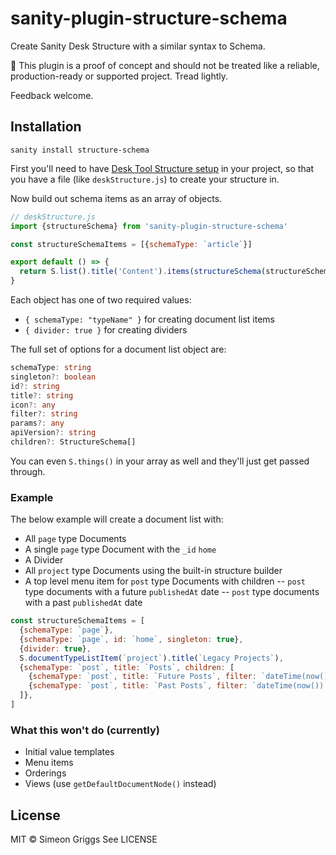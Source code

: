 # sanity-plugin-structure-schema

Create Sanity Desk Structure with a similar syntax to Schema.

🚨 This plugin is a proof of concept and should not be treated like a reliable, production-ready or supported project. Tread lightly.

Feedback welcome.

## Installation

```
sanity install structure-schema
```

First you'll need to have [Desk Tool Structure setup](https://www.sanity.io/docs/set-up-structure-builder-to-override-the-default-list-view) in your project, so that you have a file (like `deskStructure.js`) to create your structure in.

Now build out schema items as an array of objects.

```js
// deskStructure.js
import {structureSchema} from 'sanity-plugin-structure-schema'

const structureSchemaItems = [{schemaType: `article`}]

export default () => {
  return S.list().title('Content').items(structureSchema(structureSchemaItems))
}
```

Each object has one of two required values:

- `{ schemaType: "typeName" }` for creating document list items
- `{ divider: true }` for creating dividers

The full set of options for a document list object are:

```ts
schemaType: string
singleton?: boolean
id?: string
title?: string
icon?: any
filter?: string
params?: any
apiVersion?: string
children?: StructureSchema[]
```

You can even `S.things()` in your array as well and they'll just get passed through.

### Example

The below example will create a document list with:

- All `page` type Documents
- A single `page` type Document with the `_id` `home`
- A Divider
- All `project` type Documents using the built-in structure builder
- A top level menu item for `post` type Documents with children
  -- `post` type documents with a future `publishedAt` date
  -- `post` type documents with a past `publishedAt` date

```js
const structureSchemaItems = [
  {schemaType: `page`},
  {schemaType: `page`, id: `home`, singleton: true},
  {divider: true},
  S.documentTypeListItem(`project`).title(`Legacy Projects`),
  {schemaType: `post`, title: `Posts`, children: [
    {schemaType: `post`, title: `Future Posts`, filter: `dateTime(now()) < dateTime(publishedAt)`}
    {schemaType: `post`, title: `Past Posts`, filter: `dateTime(now()) < dateTime(publishedAt)`}
  ]},
]
```

### What this won't do (currently)

- Initial value templates
- Menu items
- Orderings
- Views (use `getDefaultDocumentNode()` instead)

## License

MIT © Simeon Griggs
See LICENSE
